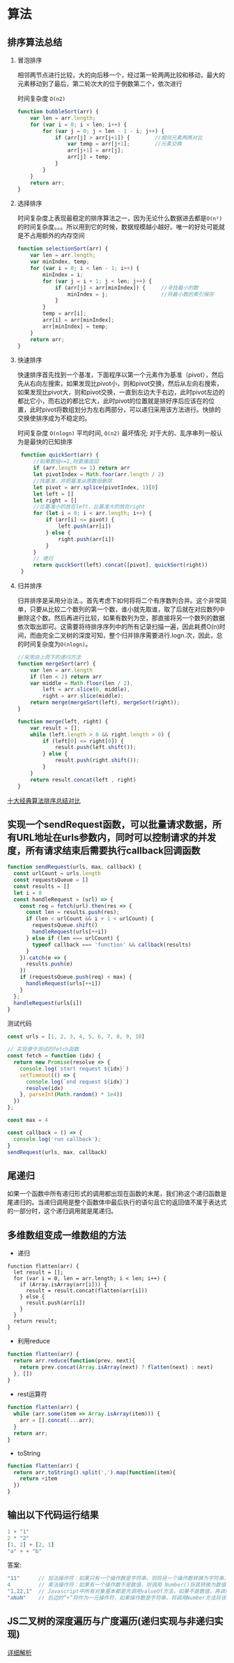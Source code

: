 # 算法

## 排序算法总结

1. 冒泡排序

    相邻两节点进行比较，大的向后移一个，经过第一轮两两比较和移动，最大的元素移动到了最后，第二轮次大的位于倒数第二个，依次进行

    时间复杂度 `O(n2)`

    ``` js
    function bubbleSort(arr) {
        var len = arr.length;
        for (var i = 0; i < len; i++) {
            for (var j = 0; j < len - 1 - i; j++) {
                if (arr[j] > arr[j+1]) {        //相邻元素两两对比
                    var temp = arr[j+1];        //元素交换
                    arr[j+1] = arr[j];
                    arr[j] = temp;
                }
            }
        }
        return arr;
    }
    ```

2. 选择排序

    时间复杂度上表现最稳定的排序算法之一，因为无论什么数据进去都是`O(n²)`的时间复杂度。。。所以用到它的时候，数据规模越小越好。唯一的好处可能就是不占用额外的内存空间

    ``` js
    function selectionSort(arr) {
        var len = arr.length;
        var minIndex, temp;
        for (var i = 0; i < len - 1; i++) {
            minIndex = i;
            for (var j = i + 1; j < len; j++) {
                if (arr[j] < arr[minIndex]) {     //寻找最小的数
                    minIndex = j;                 //将最小数的索引保存
                }
            }
            temp = arr[i];
            arr[i] = arr[minIndex];
            arr[minIndex] = temp;
        }
        return arr;
    }
    ```

3. 快速排序

   快速排序首先找到一个基准，下面程序以第一个元素作为基准（pivot），然后先从右向左搜索，如果发现比pivot小，则和pivot交换，然后从左向右搜索，如果发现比pivot大，则和pivot交换，一直到左边大于右边，此时pivot左边的都比它小，而右边的都比它大，此时pivot的位置就是排好序后应该在的位置，此时pivot将数组划分为左右两部分，可以递归采用该方法进行。快排的交换使排序成为不稳定的。

   时间复杂度 `O(nlogn)` 平均时间, `O(n2)` 最坏情况; 对于大的、乱序串列一般认为是最快的已知排序

   ``` js
    function quickSort(arr) {
        //如果数组<=1,则直接返回
        if (arr.length <= 1) return arr
        let pivotIndex = Math.foor(arr.length / 2)
        //找基准，并把基准从原数组删除
        let pivot = arr.splice(pivotIndex, 1)[0]
        let left = []
        let right = []
        //比基准小的放在left，比基准大的放在right
        for (let i = 0; i < arr.length; i++) {
            if (arr[i] <= pivot) {
                left.push(arr[i])
            } else {
                right.push(arr[i])
            }
        }
        // 递归
        return quickSort(left).concat([pivot], quickSort(right))
    }
   ```

4. 归并排序

    归并排序是采用分治法.。首先考虑下如何将将二个有序数列合并。这个非常简单，只要从比较二个数列的第一个数，谁小就先取谁，取了后就在对应数列中删除这个数。然后再进行比较，如果有数列为空，那直接将另一个数列的数据依次取出即可。这需要将待排序序列中的所有记录扫描一遍，因此耗费O(n)时间，而由完全二叉树的深度可知，整个归并排序需要进行.logn.次，因此，总的时间复杂度为`O(nlogn)`。

    ``` js
    //采用自上而下的递归方法
    function mergeSort(arr) {
        var len = arr.length
        if (len < 2) return arr
        var middle = Math.floor(len / 2),
            left = arr.slice(0, middle),
            right = arr.slice(middle);
        return merge(mergeSort(left), mergeSort(right));
    }

    function merge(left, right) {
        var result = [];
        while (left.length > 0 && right.length > 0) {
            if (left[0] <= right[0]) {
                result.push(left.shift());
            } else {
                result.push(right.shift());
            }
        }
        return result.concat(left , right)
    }
    ```

[十大经典算法排序总结对比](https://www.cnblogs.acom/AlbertP/p/10847627.html)

## 实现一个sendRequest函数，可以批量请求数据，所有URL地址在urls参数内，同时可以控制请求的并发度，所有请求结束后需要执行callback回调函数

``` js
function sendRequest(urls, max, callback) {
  const urlCount = urls.length
  const requestsQueue = []
  const results = []
  let i = 0
  const handleRequest = (url) => {
    const req = fetch(url).then(res => {
      const len = results.push(res);
      if (len < urlCount && i + 1 < urlCount) {
        requestsQueue.shift()
        handleRequest(urls[++i])
      } else if (len === urlCount) {
        typeof callback === 'function' && callback(results)
      }
    }).catch(e => {
      results.push(e)
    })
    if (requestsQueue.push(req) < max) {
      handleRequest(urls[++i])
    }
  };
  handleRequest(urls[i])
}
```

测试代码

``` js
const urls = [1, 2, 3, 4, 5, 6, 7, 8, 9, 10]

// 实现便于测试的fetch函数
const fetch = function (idx) {
  return new Promise(resolve => {
    console.log(`start request ${idx}`)
    setTimeout(() => {
      console.log(`end request ${idx}`)
      resolve(idx)
    }, parseInt(Math.random() * 1e4))
  })
};

const max = 4

const callback = () => {
  console.log('run callback');
}
sendRequest(urls, max, callback)
```

## 尾递归

如果一个函数中所有递归形式的调用都出现在函数的末尾，我们称这个递归函数是尾递归的。当递归调用是整个函数体中最后执行的语句且它的返回值不属于表达式的一部分时，这个递归调用就是尾递归。

## 多维数组变成一维数组的方法

- 递归

``` JS
function flatten(arr) {
  let result = [];
  for (var i = 0, len = arr.length; i < len; i++) {
    if (Array.isArray(arr[i])) {
      result = result.concat(flatten(arr[i]))
    } else {
      result.push(arr[i])
    }
  }
  return result;
}
```

- 利用reduce

``` js
function flatten(arr) {
  return arr.reduce(function(prev, next){
    return prev.concat(Array.isArray(next) ? flatten(next) : next)
  }, [])
}
```

- rest运算符

``` js
function flatten(arr) {
  while (arr.some(item => Array.isArray(item))) {
    arr = [].concat(...arr);
  }
  return arr;
}
```

- toString

``` js
function flatten(arr) {
  return arr.toString().split(',').map(function(item){
    return +item
  })
}
```

## 输出以下代码运行结果

``` js
1 + "1"
2 * "2"
[1, 2] + [2, 1]
"a" + + "b"
```

答案:

``` js
"11"      // 加法操作符：如果只有一个操作数是字符串，则将另一个操作数转换为字符串，然后再将两个字符串拼接起来
4         // 乘法操作符：如果有一个操作数不是数值，则调用 Number()将其转换为数值
"1,22,1"  // Javascript中所有对象基本都是先调用valueOf方法，如果不是数值，再调用toString方法
"aNaN"    // 后边的“+”将作为一元操作符，如果操作数是字符串，将调用Number方法将该操作数转为数值，如果操作数无法转为数值，则为NaN。
```

## JS二叉树的深度遍历与广度遍历(递归实现与非递归实现)

[详细解析](https://segmentfault.com/a/1190000016226334)
